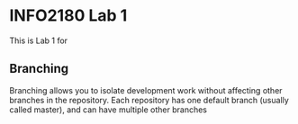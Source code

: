 #  INFO2180 Lab 1
This is Lab 1 for <Nickhaila Lodge>
## Branching
Branching allows you to isolate development work without
affecting other branches in the repository. Each repository
has one default branch (usually called master), and can have
multiple other branches